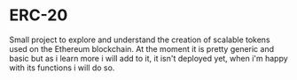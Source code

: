 # ERC-20
Small project to explore and understand the creation of scalable tokens used on the Ethereum blockchain.  At the moment it is pretty generic and basic but as i learn more i will add to it, it isn't deployed yet, when i'm happy with its functions i will do so. 
